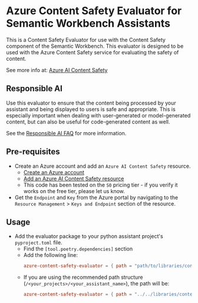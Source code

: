 # Azure Content Safety Evaluator for Semantic Workbench Assistants

This is a Content Safety Evaluator for use with the Content Safety component of the Semantic Workbench. This evaluator is designed to be used with the Azure Content Safety service for evaluating the safety of content.

See more info at: [Azure AI Content Safety](https://azure.microsoft.com/products/ai-services/ai-content-safety)

## Responsible AI

Use this evaluator to ensure that the content being processed by your assistant and being displayed to users is safe and appropriate. This is especially important when dealing with user-generated or model-generated content, but can also be useful for code-generated content as well.

See the [Responsible AI FAQ](../../../RESPONSIBLE_AI_FAQ.md) for more information.

## Pre-requisites

- Create an Azure account and add an `Azure AI Content Safety` resource.
  - [Create an Azure account](https://azure.microsoft.com/free/)
  - [Add an Azure AI Content Safety resource](https://portal.azure.com/#create/Microsoft.CognitiveServicesContentSafety)
  - This code has been tested on the `S0` pricing tier - if you verify it works on the free tier, please let us know.
- Get the `Endpoint` and `Key` from the Azure portal by navigating to the `Resource Management` > `Keys and Endpoint` section of the resource.

## Usage

- Add the evaluator package to your python assistant project's `pyproject.toml` file.
  - Find the `[tool.poetry.dependencies]` section
  - Add the following line:
    ```toml
    azure-content-safety-evaluator = { path = "path/to/libraries/content-safety/azure-content-safety-evaluator" }
    ```
  - If you are using the recommended path structure (`/<your_projects>/<your_assistant_name>`), the path will be:
    ```toml
    azure-content-safety-evaluator = { path = "../../libraries/content-safety/azure-content-safety-evaluator" }
    ```
